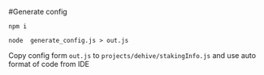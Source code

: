 #Generate config

`npm i`

`node  generate_config.js > out.js`

Copy config form `out.js` to `projects/dehive/stakingInfo.js` and use auto format of code from IDE
